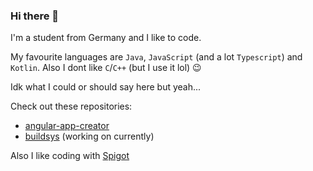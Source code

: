 ### Hi there 👋

I'm a student from Germany and I like to code.

My favourite languages are `Java`, `JavaScript` (and a lot `Typescript`) and `Kotlin`. Also I dont like `C`/`C++` (but I use it lol) 😉

Idk what I could or should say here but yeah...

Check out these repositories:
* [angular-app-creator](https://github.com/MagicDev-Marius/angular-app-creator)
* [buildsys](https://github.com/MagicDev-Marius/buildsys) (working on currently)

Also I like coding with [Spigot](https://spigotmc.org/)
